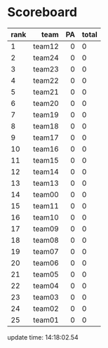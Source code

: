# Scoreboard
rank    | team  | PA  | total
----|-----:|-----:| -----
1 | team12 | 0 | 0
2 | team24 | 0 | 0
3 | team23 | 0 | 0
4 | team22 | 0 | 0
5 | team21 | 0 | 0
6 | team20 | 0 | 0
7 | team19 | 0 | 0
8 | team18 | 0 | 0
9 | team17 | 0 | 0
10 | team16 | 0 | 0
11 | team15 | 0 | 0
12 | team14 | 0 | 0
13 | team13 | 0 | 0
14 | team00 | 0 | 0
15 | team11 | 0 | 0
16 | team10 | 0 | 0
17 | team09 | 0 | 0
18 | team08 | 0 | 0
19 | team07 | 0 | 0
20 | team06 | 0 | 0
21 | team05 | 0 | 0
22 | team04 | 0 | 0
23 | team03 | 0 | 0
24 | team02 | 0 | 0
25 | team01 | 0 | 0


update time: 14:18:02.54 
